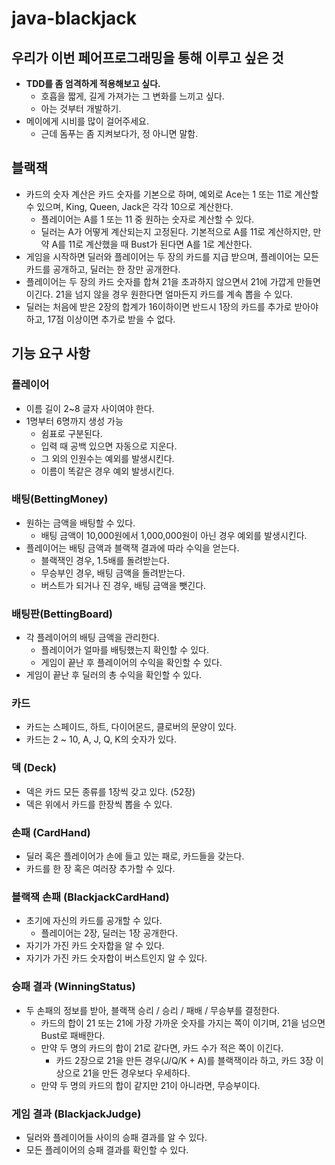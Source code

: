 # java-blackjack

## 우리가 이번 페어프로그래밍을 통해 이루고 싶은 것

- **TDD를 좀 엄격하게 적용해보고 싶다.**
  - 호흡을 짧게, 길게 가져가는 그 변화를 느끼고 싶다.
  - 아는 것부터 개발하기.
- 메이에게 시비를 많이 걸어주세요.
  - 근데 돔푸는 좀 지켜보다가, 정 아니면 말함.

## 블랙잭
- 카드의 숫자 계산은 카드 숫자를 기본으로 하며, 예외로 Ace는 1 또는 11로 계산할 수 있으며, King, Queen, Jack은 각각 10으로 계산한다.
  - 플레이어는 A를 1 또는 11 중 원하는 숫자로 계산할 수 있다.
  - 딜러는 A가 어떻게 계산되는지 고정된다. 기본적으로 A를 11로 계산하지만, 만약 A를 11로 계산했을 때 Bust가 된다면 A를 1로 계산한다.
- 게임을 시작하면 딜러와 플레이어는 두 장의 카드를 지급 받으며, 플레이어는 모든 카드를 공개하고, 딜러는 한 장만 공개한다.
- 플레이어는 두 장의 카드 숫자를 합쳐 21을 초과하지 않으면서 21에 가깝게 만들면 이긴다. 21을 넘지 않을 경우 원한다면 얼마든지 카드를 계속 뽑을 수 있다.
- 딜러는 처음에 받은 2장의 합계가 16이하이면 반드시 1장의 카드를 추가로 받아야 하고, 17점 이상이면 추가로 받을 수 없다.

## 기능 요구 사항

### 플레이어

- 이름 길이 2~8 글자 사이여야 한다.
- 1명부터 6명까지 생성 가능
  - 쉼표로 구분된다.
  - 입력 때 공백 있으면 자동으로 지운다.
  - 그 외의 인원수는 예외를 발생시킨다.
  - 이름이 똑같은 경우 예외 발생시킨다.

### 배팅(BettingMoney)

- 원하는 금액을 배팅할 수 있다.
  - 배팅 금액이 10,000원에서 1,000,000원이 아닌 경우 예외를 발생시킨다.
- 플레이어는 배팅 금액과 블랙잭 결과에 따라 수익을 얻는다.
  - 블랙잭인 경우, 1.5배를 돌려받는다.
  - 무승부인 경우, 배팅 금액을 돌려받는다.
  - 버스트가 되거나 진 경우, 배팅 금액을 뺏긴다.

### 배팅판(BettingBoard)

- 각 플레이어의 배팅 금액을 관리한다.
  - 플레이어가 얼마를 배팅했는지 확인할 수 있다.
  - 게임이 끝난 후 플레이어의 수익을 확인할 수 있다.
- 게임이 끝난 후 딜러의 총 수익을 확인할 수 있다.

### 카드

- 카드는 스페이드, 하트, 다이어몬드, 클로버의 문양이 있다.
- 카드는 2 ~ 10, A, J, Q, K의 숫자가 있다.

### 덱 (Deck)

- 덱은 카드 모든 종류를 1장씩 갖고 있다. (52장)
- 덱은 위에서 카드를 한장씩 뽑을 수 있다.

### 손패 (CardHand)

- 딜러 혹은 플레이어가 손에 들고 있는 패로, 카드들을 갖는다.
- 카드를 한 장 혹은 여러장 추가할 수 있다.

### 블랙잭 손패 (BlackjackCardHand)

- 초기에 자신의 카드를 공개할 수 있다.
  - 플레이어는 2장, 딜러는 1장 공개한다.
- 자기가 가진 카드 숫자합을 알 수 있다.
- 자기가 가진 카드 숫자합이 버스트인지 알 수 있다.

### 승패 결과 (WinningStatus)

- 두 손패의 정보를 받아, 블랙잭 승리 / 승리 / 패배 / 무승부를 결정한다.
  - 카드의 합이 21 또는 21에 가장 가까운 숫자를 가지는 쪽이 이기며, 21을 넘으면 Bust로 패배한다.
  - 만약 두 명의 카드의 합이 21로 같다면, 카드 수가 적은 쪽이 이긴다.
    - 카드 2장으로 21을 만든 경우(J/Q/K + A)를 블랙잭이라 하고, 카드 3장 이상으로 21을 만든 경우보다 우세하다.
  - 만약 두 명의 카드의 합이 같지만 21이 아니라면, 무승부이다.

### 게임 결과 (BlackjackJudge)

- 딜러와 플레이어들 사이의 승패 결과를 알 수 있다.
- 모든 플레이어의 승패 결과를 확인할 수 있다.

